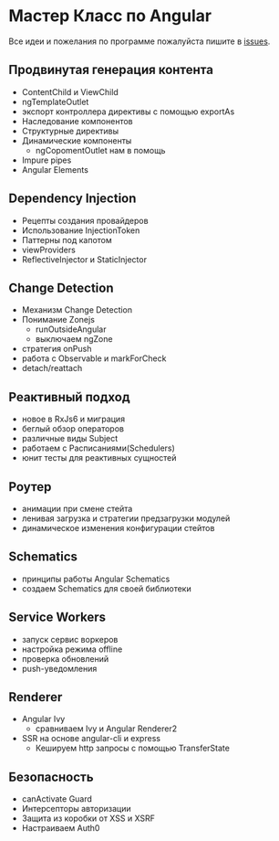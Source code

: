 # Мастер Класс по Angular

Все идеи и пожелания по программе пожалуйста пишите в [issues](https://github.com/javascript-ru/angularpro/issues?q=is%3Aissue+is%3Aopen+sort%3Aupdated-desc).

## Продвинутая генерация контента
- ContentChild и ViewChild
- ngTemplateOutlet
- экспорт контроллера директивы с помощью exportAs
- Наследование компонентов
- Структурные директивы
- Динамические компоненты
    - ngCopomentOutlet нам в помощь
- Impure pipes
- Angular Elements

## Dependency Injection
- Рецепты создания провайдеров
- Использование InjectionToken
- Паттерны под капотом
- viewProviders
- ReflectiveInjector и StaticInjector

## Change Detection
- Механизм Change Detection
- Понимание Zonejs
    - runOutsideAngular
    - выключаем ngZone
- стратегия onPush
- работа с Observable и markForCheck
- detach/reattach

## Реактивный подход
- новое в RxJs6 и миграция
- беглый обзор операторов
- различные виды Subject
- работаем с Расписаниями(Schedulers)
- юнит тесты для реактивных сущностей

## Роутер
- анимации при смене стейта
- ленивая загрузка и стратегии предзагрузки модулей
- динамическое изменения конфигурации стейтов

## Schematics
- принципы работы Angular Schematics
- создаем Schematics для своей библиотеки

## Service Workers
- запуск сервис воркеров
- настройка режима offline
- проверка обновлений
- push-уведомления

## Renderer
- Angular Ivy
    - сравниваем Ivy и Angular Renderer2
- SSR на основе angular-cli и express
    - Кешируем http запросы с помощью TransferState

## Безопасность
- canActivate Guard
- Интерсепторы авторизации
- Защита из коробки от XSS и XSRF
- Настраиваем Auth0
